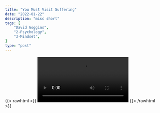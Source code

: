 ```yaml
---
title: "You Must Visit Suffering"
date: "2022-01-22"
description: "misc short"
tags: [
    "David Goggins",
    "2-Psychology",
    "3-Mindset",
]
type: "post"
---
```

{{< rawhtml >}}
    <video width="auto" height="auto" controls>
        <source src="https://clips.dev00ps.com/MISC/goggins1.mp4" type="video/mp4"> 
    </video>
{{< /rawhtml >}}    